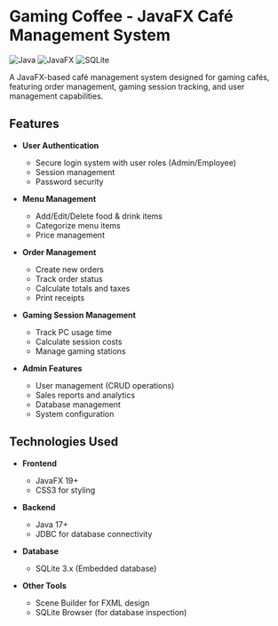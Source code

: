 # Gaming Coffee - JavaFX Café Management System

![Java](https://img.shields.io/badge/Java-17%2B-blue)
![JavaFX](https://img.shields.io/badge/JavaFX-19%2B-yellowgreen)
![SQLite](https://img.shields.io/badge/SQLite-3.x-lightgrey)

A JavaFX-based café management system designed for gaming cafés, featuring order management, gaming session tracking, and user management capabilities.

## Features

- **User Authentication**
  - Secure login system with user roles (Admin/Employee)
  - Session management
  - Password security

- **Menu Management**
  - Add/Edit/Delete food & drink items
  - Categorize menu items
  - Price management

- **Order Management**
  - Create new orders
  - Track order status
  - Calculate totals and taxes
  - Print receipts

- **Gaming Session Management**
  - Track PC usage time
  - Calculate session costs
  - Manage gaming stations

- **Admin Features**
  - User management (CRUD operations)
  - Sales reports and analytics
  - Database management
  - System configuration

## Technologies Used

- **Frontend**
  - JavaFX 19+
  - CSS3 for styling

- **Backend**
  - Java 17+
  - JDBC for database connectivity

- **Database**
  - SQLite 3.x (Embedded database)

- **Other Tools**
  - Scene Builder for FXML design
  - SQLite Browser (for database inspection)
